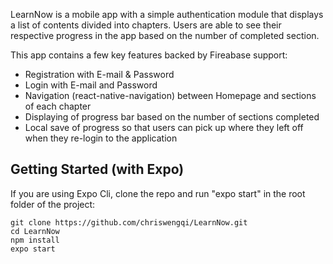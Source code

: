 LearnNow is a mobile app with a simple authentication module that displays a list of contents divided into
chapters. Users are able to see their respective progress in the app based on the number of completed section.

This app contains a few key features backed by Fireabase support:

- Registration with E-mail & Password
- Login with E-mail and Password
- Navigation (react-native-navigation) between Homepage and sections of each chapter
- Displaying of progress bar based on the number of sections completed
- Local save of progress so that users can pick up where they left off when they re-login to the application

## Getting Started (with Expo)

If you are using Expo Cli, clone the repo and run "expo start" in the root folder of the project:

```
git clone https://github.com/chriswengqi/LearnNow.git
cd LearnNow
npm install
expo start
```

